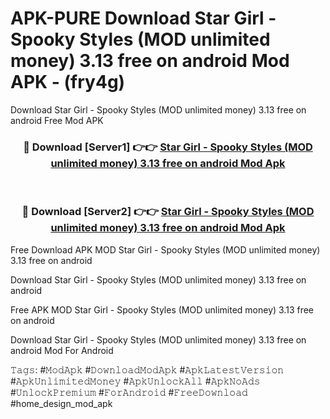 # APK-PURE Download Star Girl - Spooky Styles (MOD unlimited money) 3.13 free on android Mod APK - (fry4g)
Download Star Girl - Spooky Styles (MOD unlimited money) 3.13 free on android Free Mod APK

<div align="center">
<h3>🔴 Download [Server1] 👉👉 <a href="https://apk-comot.site?title=Star_Girl_-_Spooky_Styles_(MOD_unlimited_money)_3.13_free_on_android">Star Girl - Spooky Styles (MOD unlimited money) 3.13 free on android Mod Apk</a></h3><br>

<h3>🔴 Download [Server2] 👉👉 <a href="https://apk-comot.site?title=Star_Girl_-_Spooky_Styles_(MOD_unlimited_money)_3.13_free_on_android">Star Girl - Spooky Styles (MOD unlimited money) 3.13 free on android Mod Apk</a></h3>
</div>


Free Download APK MOD Star Girl - Spooky Styles (MOD unlimited money) 3.13 free on android

Download Star Girl - Spooky Styles (MOD unlimited money) 3.13 free on android 

Free APK MOD Star Girl - Spooky Styles (MOD unlimited money) 3.13 free on android 

Download Star Girl - Spooky Styles (MOD unlimited money) 3.13 free on android Mod For Android

𝚃𝚊𝚐𝚜: #𝙼𝚘𝚍𝙰𝚙𝚔 #𝙳𝚘𝚠𝚗𝚕𝚘𝚊𝚍𝙼𝚘𝚍𝙰𝚙𝚔 #𝙰𝚙𝚔𝙻𝚊𝚝𝚎𝚜𝚝𝚅𝚎𝚛𝚜𝚒𝚘𝚗 #𝙰𝚙𝚔𝚄𝚗𝚕𝚒𝚖𝚒𝚝𝚎𝚍𝙼𝚘𝚗𝚎𝚢 #𝙰𝚙𝚔𝚄𝚗𝚕𝚘𝚌𝚔𝙰𝚕𝚕 #𝙰𝚙𝚔𝙽𝚘𝙰𝚍𝚜 #𝚄𝚗𝚕𝚘𝚌𝚔𝙿𝚛𝚎𝚖𝚒𝚞𝚖 #𝙵𝚘𝚛𝙰𝚗𝚍𝚛𝚘𝚒𝚍 #𝙵𝚛𝚎𝚎𝙳𝚘𝚠𝚗𝚕𝚘𝚊𝚍 #home_design_mod_apk